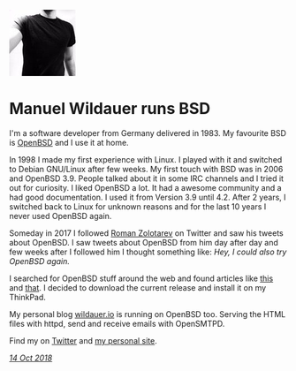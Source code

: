 <p><a href="/" alt="avatar" title="home page"><img src="int9h.jpeg" class="w3"></a></p>

# Manuel Wildauer runs BSD

I'm a software developer from Germany delivered in 1983. My favourite
BSD is [OpenBSD] and I use it at home.

In 1998 I made my first experience with Linux. I played with it and
switched to Debian GNU/Linux after few weeks.  My first touch with
BSD was in 2006 and OpenBSD 3.9. People talked about it in some IRC
channels and I tried it out for curiosity.  I liked OpenBSD a lot.
It had a awesome community and a had good documentation. I used it
from Version 3.9 until 4.2. After 2 years, I switched back to Linux
for unknown reasons and for the last 10 years I never used OpenBSD
again.

Someday in 2017 I followed [Roman
Zolotarev](https://www.romanzolotarev.com/) on Twitter and saw his
tweets about OpenBSD. I saw tweets about OpenBSD from him day after
day and few weeks after I followed him I thought something like:
*Hey, I could also try OpenBSD again.*

I searched for OpenBSD stuff around the web and found articles like
[this](https://ggr.com/why-openbsd-is-important-to-me.html) and
[that](https://sivers.org/openbsd). I decided to download the current
release and install it on my ThinkPad.

My personal blog [wildauer.io](https://wildauer.io) is running on
OpenBSD too. Serving the HTML files with httpd, send and receive
emails with OpenSMTPD.

Find my on [Twitter](https://twitter.com/int9h) and [my personal
site](https://wildauer.io).

_[14 Oct 2018](/raw/people/int9h.md)_

[OpenBSD]: https://www.openbsd.org/
